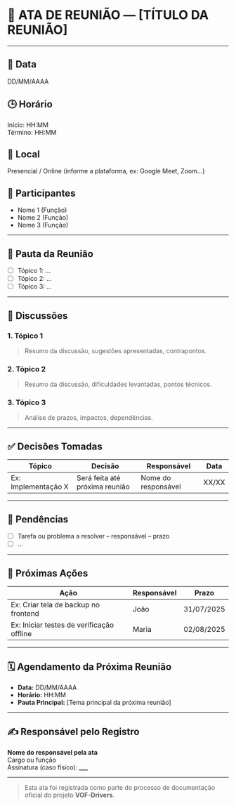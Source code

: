# 📝 ATA DE REUNIÃO — [TÍTULO DA REUNIÃO]

---

## 📅 Data

DD/MM/AAAA

## 🕒 Horário

Início: HH:MM  
Término: HH:MM

## 📍 Local

Presencial / Online (informe a plataforma, ex: Google Meet, Zoom...)

## 👥 Participantes

- Nome 1 (Função)
- Nome 2 (Função)
- Nome 3 (Função)

---

## 🧠 Pauta da Reunião

- [ ] Tópico 1: ...
- [ ] Tópico 2: ...
- [ ] Tópico 3: ...

---

## 💬 Discussões

### 1. Tópico 1

> Resumo da discussão, sugestões apresentadas, contrapontos.

### 2. Tópico 2

> Resumo da discussão, dificuldades levantadas, pontos técnicos.

### 3. Tópico 3

> Análise de prazos, impactos, dependências.

---

## ✅ Decisões Tomadas

| Tópico              | Decisão                        | Responsável         | Data  |
| ------------------- | ------------------------------ | ------------------- | ----- |
| Ex: Implementação X | Será feita até próxima reunião | Nome do responsável | XX/XX |

---

## 📌 Pendências

- [ ] Tarefa ou problema a resolver – responsável – prazo
- [ ] ...

---

## 📅 Próximas Ações

| Ação                                      | Responsável | Prazo      |
| ----------------------------------------- | ----------- | ---------- |
| Ex: Criar tela de backup no frontend      | João        | 31/07/2025 |
| Ex: Iniciar testes de verificação offline | Maria       | 02/08/2025 |

---

## 🗓️ Agendamento da Próxima Reunião

- **Data:** DD/MM/AAAA
- **Horário:** HH:MM
- **Pauta Principal:** [Tema principal da próxima reunião]

---

## ✍️ Responsável pelo Registro

**Nome do responsável pela ata**  
Cargo ou função  
Assinatura (caso físico): ************\_\_\_************

---

> Esta ata foi registrada como parte do processo de documentação oficial do projeto **VOF-Drivers**.
